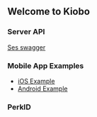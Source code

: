 ## Welcome to Kiobo



### Server API

[Ses swagger](https://api.kiobo.co/swagger-ui.html)

### Mobile App Examples

* [iOS Example](http://developers.kiobo.co/mobile-app-example-ios.html)
* [Android Example](http://developers.kiobo.co/mobile-app-example-android.html)

### PerkID



